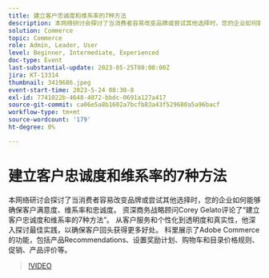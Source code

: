 ```yaml
---
title: 建立客户忠诚度和维系率的7种方法
description: 本网络研讨会探讨了当消费者容易改变品牌或尝试其他选择时，您的企业如何能够确保客户满意度、维系率和忠诚度。 资深商务战略顾问Corey Gelato评论了“建立客户忠诚度和维系率的7种方法”。 从客户服务和个性化到透明度和真实性，他深入探讨最佳实践，以确保客户回头获得更多好处。 科里展示了Adobe Commerce的功能，包括产品Recommendations、设置奖励计划、购物车和目录价格规则、促销、产品评价等。
solution: Commerce
topic: Commerce
role: Admin, Leader, User
level: Beginner, Intermediate, Experienced
doc-type: Event
last-substantial-update: 2023-05-25T00:00:00Z
jira: KT-13314
thumbnail: 3419686.jpeg
event-start-time: 2023-5-24 08:30-8
exl-id: 7741022b-4648-4072-bbdc-0691a127a417
source-git-commit: ca06e5a8b1602a7bcfb83a43f529680a5a96bacf
workflow-type: tm+mt
source-wordcount: '179'
ht-degree: 0%

---
```


# 建立客户忠诚度和维系率的7种方法

本网络研讨会探讨了当消费者容易改变品牌或尝试其他选择时，您的企业如何能够确保客户满意度、维系率和忠诚度。 资深商务战略顾问Corey Gelato评论了“建立客户忠诚度和维系率的7种方法”。 从客户服务和个性化到透明度和真实性，他深入探讨最佳实践，以确保客户回头获得更多好处。 科里展示了Adobe Commerce的功能，包括产品Recommendations、设置奖励计划、购物车和目录价格规则、促销、产品评价等。

>[!VIDEO](https://video.tv.adobe.com/v/3419686/?learn=on)
